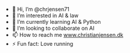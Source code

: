 - 👋 Hi, I’m @chrjensen71
- 👀 I’m interested in AI & law
- 🌱 I’m currently learning AI & Python
- 💞️ I’m looking to collaborate on AI
- 📫 How to reach me www.christianjensen.dk
- ⚡ Fun fact: Love running

<!---
chrjensen71/chrjensen71 is a ✨ special ✨ repository because its `README.md` (this file) appears on your GitHub profile.
You can click the Preview link to take a look at your changes.
--->
